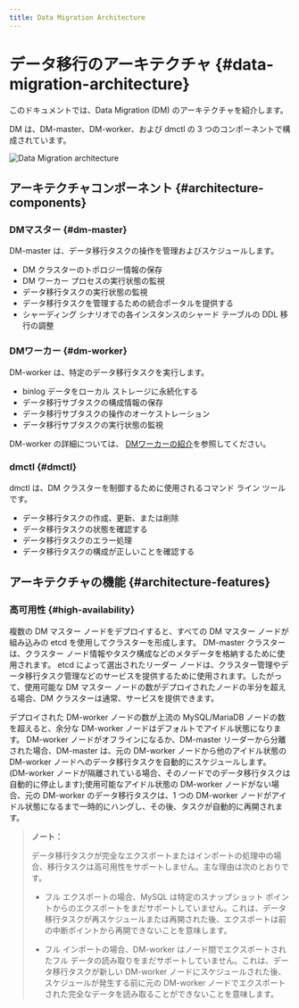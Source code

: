 ```yaml
---
title: Data Migration Architecture
---
```


# データ移行のアーキテクチャ {#data-migration-architecture}

このドキュメントでは、Data Migration (DM) のアーキテクチャを紹介します。

DM は、DM-master、DM-worker、および dmctl の 3 つのコンポーネントで構成されています。

![Data Migration architecture](/media/dm/dm-architecture-2.0.png)

## アーキテクチャコンポーネント {#architecture-components}

### DMマスター {#dm-master}

DM-master は、データ移行タスクの操作を管理およびスケジュールします。

-   DM クラスターのトポロジー情報の保存
-   DM ワーカー プロセスの実行状態の監視
-   データ移行タスクの実行状態の監視
-   データ移行タスクを管理するための統合ポータルを提供する
-   シャーディング シナリオでの各インスタンスのシャード テーブルの DDL 移行の調整

### DMワーカー {#dm-worker}

DM-worker は、特定のデータ移行タスクを実行します。

-   binlog データをローカル ストレージに永続化する
-   データ移行サブタスクの構成情報の保存
-   データ移行サブタスクの操作のオーケストレーション
-   データ移行サブタスクの実行状態の監視

DM-worker の詳細については、 [DMワーカーの紹介](/dm/dm-worker-intro.md)を参照してください。

### dmctl {#dmctl}

dmctl は、DM クラスターを制御するために使用されるコマンド ライン ツールです。

-   データ移行タスクの作成、更新、または削除
-   データ移行タスクの状態を確認する
-   データ移行タスクのエラー処理
-   データ移行タスクの構成が正しいことを確認する

## アーキテクチャの機能 {#architecture-features}

### 高可用性 {#high-availability}

複数の DM マスター ノードをデプロイすると、すべての DM マスター ノードが組み込みの etcd を使用してクラスターを形成します。 DM-master クラスターは、クラスター ノード情報やタスク構成などのメタデータを格納するために使用されます。 etcd によって選出されたリーダー ノードは、クラスター管理やデータ移行タスク管理などのサービスを提供するために使用されます。したがって、使用可能な DM マスター ノードの数がデプロイされたノードの半分を超える場合、DM クラスターは通常、サービスを提供できます。

デプロイされた DM-worker ノードの数が上流の MySQL/MariaDB ノードの数を超えると、余分な DM-worker ノードはデフォルトでアイドル状態になります。 DM-worker ノードがオフラインになるか、DM-master リーダーから分離された場合、DM-master は、元の DM-worker ノードから他のアイドル状態の DM-worker ノードへのデータ移行タスクを自動的にスケジュールします。 (DM-worker ノードが隔離されている場合、そのノードでのデータ移行タスクは自動的に停止します);使用可能なアイドル状態の DM-worker ノードがない場合、元の DM-worker のデータ移行タスクは、1 つの DM-worker ノードがアイドル状態になるまで一時的にハングし、その後、タスクが自動的に再開されます。

> **ノート：**
>
> データ移行タスクが完全なエクスポートまたはインポートの処理中の場合、移行タスクは高可用性をサポートしません。主な理由は次のとおりです。
>
> -   フル エクスポートの場合、MySQL は特定のスナップショット ポイントからのエクスポートをまだサポートしていません。これは、データ移行タスクが再スケジュールまたは再開された後、エクスポートは前の中断ポイントから再開できないことを意味します。
>
> -   フル インポートの場合、DM-worker はノード間でエクスポートされたフル データの読み取りをまだサポートしていません。これは、データ移行タスクが新しい DM-worker ノードにスケジュールされた後、スケジュールが発生する前に元の DM-worker ノードでエクスポートされた完全なデータを読み取ることができないことを意味します。
